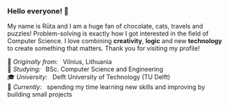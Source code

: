 ### Hello everyone! 🌻

My name is Rūta and I am a huge fan of chocolate, cats, travels and puzzles! Problem-solving is exactly how I got interested in the field of Computer Science. I love combining **creativity**, **logic** and new **technology** to create something that matters. Thank you for visiting my profile!  

🌱 *Originally from:* &nbsp; Vilnius, Lithuania    
📖 *Studying:*  &nbsp; BSc. Computer Science and Engineering    
🎓 *University:* &nbsp; Delft University of Technology (TU Delft)    
🧭 *Currently:* &nbsp; spending my time learning new skills and improving by building small projects
